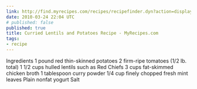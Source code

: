 ```yaml
---
link: http://find.myrecipes.com/recipes/recipefinder.dyn?action=displayRecipe&recipe_id=523547#
date: 2010-03-24 22:04 UTC
# published: false
published: true
title: Curried Lentils and Potatoes Recipe - MyRecipes.com
tags:
- recipe
---
```


Ingredients
1  pound  red thin-skinned potatoes
2  firm-ripe tomatoes (1/2 lb. total)
1 1/2  cups  hulled lentils such as Red Chiefs
3  cups  fat-skimmed chicken broth
1  tablespoon  curry powder
1/4  cup  finely chopped fresh mint leaves
Plain nonfat yogurt
Salt
